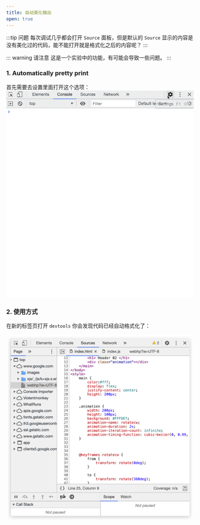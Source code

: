 ```yaml
---
title: 自动美化输出
open: true
---
```


:::tip 问题
每次调试几乎都会打开 `Source` 面板，但是默认的 `Source` 显示的内容是没有美化过的代码，能不能打开就是格式化之后的内容呢？
:::

::: warning 请注意
这是一个实验中的功能，有可能会导致一些问题。
:::

### 1. Automatically pretty print

首先需要去设置里面打开这个选项：
![](./_static/pretty_print01.gif)

### 2. 使用方式

在新的标签页打开 `devtools` 你会发现代码已经自动格式化了：

![](./_static/pretty_print02.png)
